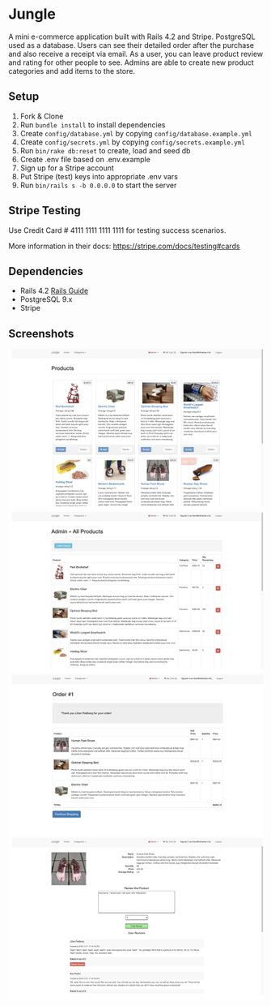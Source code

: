 # Jungle

A mini e-commerce application built with Rails 4.2 and Stripe. PostgreSQL used as a database. Users can see their detailed order after the purchase and also receive a receipt via email. As a user, you can leave product review and rating for other people to see. Admins are able to create new product categories and add items to the store.

## Setup

1. Fork & Clone
2. Run `bundle install` to install dependencies
3. Create `config/database.yml` by copying `config/database.example.yml`
4. Create `config/secrets.yml` by copying `config/secrets.example.yml`
5. Run `bin/rake db:reset` to create, load and seed db
6. Create .env file based on .env.example
7. Sign up for a Stripe account
8. Put Stripe (test) keys into appropriate .env vars
9. Run `bin/rails s -b 0.0.0.0` to start the server

## Stripe Testing

Use Credit Card # 4111 1111 1111 1111 for testing success scenarios.

More information in their docs: <https://stripe.com/docs/testing#cards>

## Dependencies

* Rails 4.2 [Rails Guide](http://guides.rubyonrails.org/v4.2/)
* PostgreSQL 9.x
* Stripe

## Screenshots

!["This is JungleApp home page"](docs/Main_Page.png)
!["This is an admin page to add new items or product categories to the store"](docs/Admin_Page.png)
!["This is the page that show the details of your order"](docs/Order_Page.png)
!["This a product page where signed users can post their reviews."](docs/Product_page.png)
